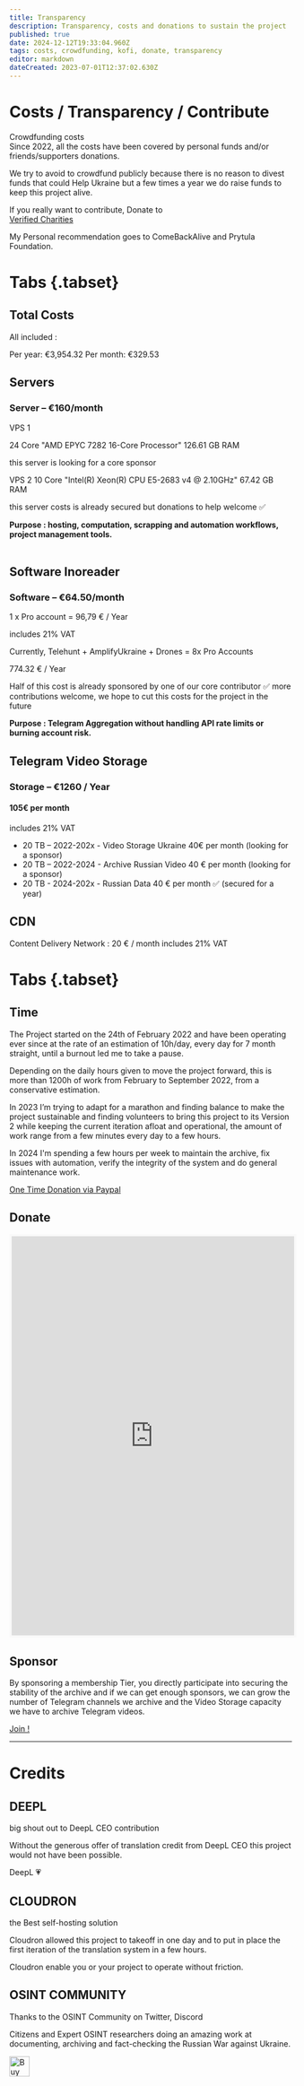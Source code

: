 ```yaml
---
title: Transparency
description: Transparency, costs and donations to sustain the project
published: true
date: 2024-12-12T19:33:04.960Z
tags: costs, crowdfunding, kofi, donate, transparency
editor: markdown
dateCreated: 2023-07-01T12:37:02.630Z
---
```


# Costs / Transparency / Contribute

Crowdfunding costs  
Since 2022, all the costs have been covered by personal funds and/or friends/supporters donations.  
  
We try to avoid to crowdfund publicly because there is no reason to divest funds that could Help Ukraine but a few times a year we do raise funds to keep this project alive.  
  
If you really want to contribute, Donate to  
[Verified Charities](https://standforukraine.com/)  
  
My Personal recommendation goes to ComeBackAlive and Prytula Foundation.


# Tabs {.tabset}
## Total Costs
All included : 

Per year: €3,954.32
Per month: €329.53

## Servers
### Server – €160/month

VPS 1

24 Core "AMD EPYC 7282 16-Core Processor"
126.61 GB RAM 

this server is looking for a core sponsor 

VPS 2
10 Core "Intel(R) Xeon(R) CPU E5-2683 v4 @ 2.10GHz"
67.42 GB RAM

this server costs is already secured but donations to help welcome ✅

**Purpose : hosting, computation, scrapping and automation workflows, project management tools.**  
 
## Software Inoreader 
### Software – €64.50/month

1 x Pro account = 96,79 € / Year

includes 21% VAT

Currently, Telehunt + AmplifyUkraine + Drones = 8x Pro Accounts

774.32 € / Year

Half of this cost is already sponsored by one of our core contributor ✅
more contributions welcome, we hope to cut this costs for the project in the future

**Purpose : Telegram Aggregation without handling API rate limits or burning account risk.**  

## Telegram Video Storage
### Storage – €1260 / Year
#### 105€ per month
includes 21% VAT

- 20 TB – 2022-202x - Video Storage Ukraine 40€ per month (looking for a sponsor)
- 20 TB – 2022-2024 - Archive Russian Video 40 € per month (looking for a sponsor)
- 20 TB - 2024-202x - Russian Data 40 € per month ✅ (secured for a year)
## CDN

Content Delivery Network : 20 € / month
includes 21% VAT

# Tabs {.tabset}

## Time

The Project started on the 24th of February 2022 and have been operating ever since at the rate of an estimation of 10h/day, every day for 7 month straight, until a burnout led me to take a pause.

Depending on the daily hours given to move the project forward, this is more than 1200h of work from February to September 2022, from a conservative estimation.

In 2023 I’m trying to adapt for a marathon and finding balance to make the project sustainable and finding volunteers to bring this project to its Version 2 while keeping the current iteration afloat and operational, the amount of work range from a few minutes every day to a few hours.

In 2024 I'm spending a few hours per week to maintain the archive, fix issues with automation, verify the integrity of the system and do general maintenance work.

[One Time Donation via Paypal](https://www.paypal.com/paypalme/osintukraine) 

## Donate

<iframe id='kofiframe' src='https://ko-fi.com/cyberbenb/?hidefeed=true&widget=true&embed=true&preview=true' style='border:none;width:100%;padding:4px;background:#f9f9f9;' height='712' title='cyberbenb'></iframe>


## Sponsor

By sponsoring a membership Tier, you directly participate into securing the stability of the archive and if we can get enough sponsors, we can grow the number of Telegram channels we archive and the Video Storage capacity we have to archive Telegram videos.

[Join !](https://ko-fi.com/cyberbenb/tiers)

---


# Credits  

## DEEPL

big shout out to DeepL CEO contribution

Without the generous offer of translation credit from DeepL CEO this project would not have been possible.

DeepL 💗  

## CLOUDRON

the Best self-hosting solution

Cloudron allowed this project to takeoff in one day and to put in place the first iteration of the translation system in a few hours.

Cloudron enable you or your project to operate without friction.

## OSINT COMMUNITY

Thanks to the OSINT Community on Twitter, Discord

Citizens and Expert OSINT researchers doing an amazing work at documenting, archiving and fact-checking the Russian War against Ukraine.

<a href='https://ko-fi.com/E1E2E81MW' target='_blank'><img height='36' style='border:0px;height:36px;' src='https://storage.ko-fi.com/cdn/kofi2.png?v=3' border='0' alt='Buy Me a Coffee at ko-fi.com' /></a>